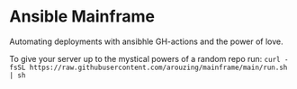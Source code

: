 # Ansible Mainframe
Automating deployments with ansibhle GH-actions and the power of love.

To give your server up to the mystical powers of a random repo run:
`curl -fsSL https://raw.githubusercontent.com/arouzing/mainframe/main/run.sh | sh`

